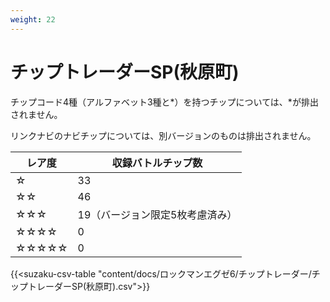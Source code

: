 ```yaml
---
weight: 22
---
```


# チップトレーダーSP(秋原町)

チップコード4種（アルファベット3種と*）を持つチップについては、*が排出されません。

リンクナビのナビチップについては、別バージョンのものは排出されません。

| レア度 | 収録バトルチップ数              |
| ------ | ------------------------------- |
| ☆      | 33                              |
| ☆☆     | 46                              |
| ☆☆☆    | 19（バージョン限定5枚考慮済み） |
| ☆☆☆☆   | 0                               |
| ☆☆☆☆☆  | 0                               |

{{<suzaku-csv-table "content/docs/ロックマンエグゼ6/チップトレーダー/チップトレーダーSP(秋原町).csv">}}
